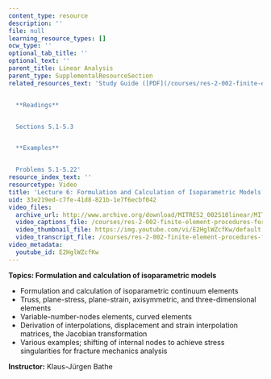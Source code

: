 ```yaml
---
content_type: resource
description: ''
file: null
learning_resource_types: []
ocw_type: ''
optional_tab_title: ''
optional_text: ''
parent_title: Linear Analysis
parent_type: SupplementalResourceSection
related_resources_text: 'Study Guide ([PDF](/courses/res-2-002-finite-element-procedures-for-solids-and-structures-spring-2010/resources/mitres2_002s10_lec06))


  **Readings**


  Sections 5.1-5.3


  **Examples**


  Problems 5.1-5.22'
resource_index_text: ''
resourcetype: Video
title: 'Lecture 6: Formulation and Calculation of Isoparametric Models'
uid: 33e219ed-c7fe-41d8-821b-1e7f6ecbf042
video_files:
  archive_url: http://www.archive.org/download/MITRES2_002S10linear/MITRES2_002S10linear_lec06_300k.mp4
  video_captions_file: /courses/res-2-002-finite-element-procedures-for-solids-and-structures-spring-2010/16af498809f45b5c8910534be3f8ed7c_E2HglWZcfKw.vtt
  video_thumbnail_file: https://img.youtube.com/vi/E2HglWZcfKw/default.jpg
  video_transcript_file: /courses/res-2-002-finite-element-procedures-for-solids-and-structures-spring-2010/afae93f6a78496bf60dafe2a3b948a52_E2HglWZcfKw.pdf
video_metadata:
  youtube_id: E2HglWZcfKw
---
```


**Topics: Formulation and calculation of isoparametric models**

*   Formulation and calculation of isoparametric continuum elements
*   Truss, plane-stress, plane-strain, axisymmetric, and three-dimensional elements
*   Variable-number-nodes elements, curved elements
*   Derivation of interpolations, displacement and strain interpolation matrices, the Jacobian transformation
*   Various examples; shifting of internal nodes to achieve stress singularities for fracture mechanics analysis

**Instructor:** Klaus-Jürgen Bathe